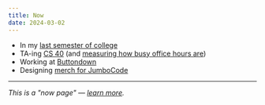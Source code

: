 ```yaml
---
title: Now
date: 2024-03-02
---
```


- In my [last semester of college](https://tufts.benborgers.com)
- TA-ing [CS 40](https://www.cs.tufts.edu/cs/40) (and [measuring how busy office hours are](https://queue.ben.page))
- Working at [Buttondown](https://buttondown.com)
- Designing [merch for JumboCode](https://benborgers.notion.site/1aa602f7e557805a9737e099a18e9014)

---

_This is a "now page" — [learn more](https://nownownow.com/about)._
